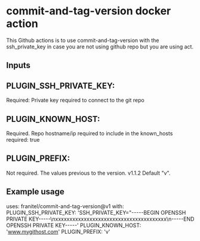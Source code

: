 # commit-and-tag-version docker action
This Github actions is to use commit-and-tag-version with the ssh_private_key in case you are not using github repo but you are using act.

## Inputs

## PLUGIN_SSH_PRIVATE_KEY:
Required: Private key required to connect to the git repo

## PLUGIN_KNOWN_HOST:
Required. Repo hostname/ip required to include in the known_hosts
    required: true

## PLUGIN_PREFIX:
Not required. The values previous to the version. v1.1.2    Default "v".

## Example usage

uses: franitel/commit-and-tag-version@v1
with:
  PLUGIN_SSH_PRIVATE_KEY:	'SSH_PRIVATE_KEY="-----BEGIN OPENSSH PRIVATE KEY-----\nxxxxxxxxxxxxxxxxxxxxxxxxxxxxxxxxxxxxxxx\n-----END OPENSSH PRIVATE KEY-----'
  PLUGIN_KNOWN_HOST: 'www.mygithost.com'
  PLUGIN_PREFIX: 'v'

